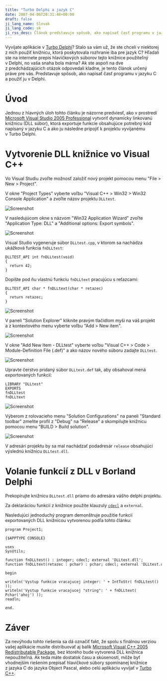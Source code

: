 ```yaml
---
title: "Turbo Delphi a jazyk C"
date: 2007-04-06T20:31:48+00:00
draft: false
ji_lang_name: Slovak
ji_lang_code: sk
ji_rss_desc: Článok predstavuje spôsob, ako napísať časť programu v jazyku C a použiť ju v Delphi.
---
```


Vyvíjate aplikácie v [Turbo Delphi][1]? 
Stalo sa vám už, že ste chceli v niektorej z nich použiť knižnicu, ktorá poskytovala rozhranie iba pre jazyk C? 
Hľadali ste na internete prepis hlavičkových súborov tejto knižnice použiteľný v Delphi, no vaša snaha bola márna? 
Ak ste aspoň na dve z predchádzajúcich otázok odpovedali kladne, je tento článok určený práve pre vás. 
Predstavuje spôsob, ako napísať časť programu v jazyku C a použiť ju v Delphi.

# Úvod

Jednou z hlavných úloh tohto článku je názorne predviesť, ako v prostredí [Microsoft Visual Studio 2005 Professional][2] vytvoriť dynamicky linkovanú knižnicu (DLL súbor), ktorá exportuje funkcie obsahujúce potrebný kód napísaný v jazyku C a ako ju následne pripojiť k projektu vyvíjanému v Turbo Delphi.

# Vytvorenie DLL knižnice vo Visual C++

Vo Visual Studiu zvoľte možnosť založiť nový projekt pomocou menu "File > New > Project".

V okne "Project Types" vyberte voľbu "Visual C++ > Win32 > Win32 Console Application" a zvoľte názov projektu `DLLtest`.

![Screenshot](dll1.jpg)

V nasledujúcom okne s názvom "Win32 Application Wizard" zvoľte "Application Type: DLL" a "Additional options: Export symbols".

![Screenshot](dll2.jpg)

Visual Studio vygeneruje súbor `DLLtest.cpp`, v ktorom sa nachádza ukážková funkcia `fnDLLtest`:

```
DLLTEST_API int fnDLLtest(void)
{
  return 42;
}
```

Dopíšte pod ňu vlastnú funkciu `fnDLLtext` pracujúcu s reťazcami:

```
DLLTEST_API char * fnDLLtext(char * retazec)
{
  return retazec;
}
```

![Screenshot](dll3.jpg)

V paneli "Solution Explorer" kliknite pravým tlačidlom myši na váš projekt a z kontextového menu vyberte voľbu "Add > New item".

![Screenshot](dll4.jpg)

V okne "Add New Item - DLLtest" vyberte voľbu "Visual C++ > Code > Module-Definition File (.def)" a ako názov nového súboru zadajte `DLLtest`.

![Screenshot](dll5.jpg)

Upravte čerstvo pridaný súbor `DLLtest.def` tak, aby obsahoval mená exportovaných funkcií:

```
LIBRARY "DLLtest"
EXPORTS
fnDLLtest
fnDLLtext
```

![Screenshot](dll6.jpg)

Výberom z rolovacieho menu "Solution Configurations" na paneli "Standard toolbar" zmeňte profil z "Debug" na "Release" a skompilujte knižnicu pomocou menu "BUILD > Build solution".

![Screenshot](dll7.jpg)

V adresári projektu by sa mal nachádzať podadresár `release` obsahujúci výslednú knižnicu `DLLtest.dll`.

# Volanie funkcií z DLL v Borland Delphi

Prekopírujte knižnicu `DLLtest.dll` priamo do adresára vášho delphi projektu.

Za deklaráciou funkcií z knižnice použite klauzuly [`cdecl`][3] a `external`.

Nasledujúci jednoduchý program demonštruje použitie funkcií exportovaných DLL knižnicou vytvorenou podľa tohto článku:

```
program Project1;

{$APPTYPE CONSOLE}

uses
SysUtils;

function fnDLLtest() : integer; cdecl; external 'DLLtest.dll';
function fnDLLtext(retazec : pchar) : pchar; cdecl; external 'DLLtest.dll';

begin

writeln('Vystup funkcie vracajucej integer: ' + IntToStr( fnDLLtest() ));
writeln('Vystup funkcie vracajucej "string": ' + fnDLLtext( Pchar('ahoj') ));
readln;

end.
```

# Záver

Za nevýhodu tohto riešenia sa dá označiť fakt, že spolu s finálnou verziou vašej aplikácie musíte distribuovať aj balík [Microsoft Visual C++ 2005 Redistributable Package][4], bez ktorého bude vytvorená DLL knižnica nepoužiteľná. 
Ak teda máte dostatok času a skúseností, môže byť vhodnejším riešením prepísať hlavičkové súbory spomínanej knižnice z jazyka C do jazyka Object Pascal, alebo celú aplikáciu vyvíjať v [Turbo C++][5].


[1]: https://en.wikipedia.org/wiki/Turbo_Delphi
[2]: https://www.visualstudio.com/
[3]: https://en.wikipedia.org/wiki/Calling_convention
[4]: https://learn.microsoft.com/en-us/cpp/windows/latest-supported-vc-redist
[5]: https://en.wikipedia.org/wiki/Turbo_C%2B%2B